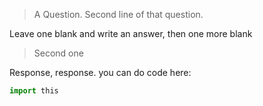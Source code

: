 > A Question.
> Second line of that question.

Leave one blank and write an answer, then one more blank

> Second one

Response, response.
you can do code here:
```python
import this
```
